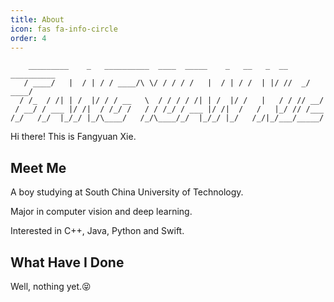 ```yaml
---
title: About
icon: fas fa-info-circle
order: 4
---
```


```text
    _________    _   __________  ____  _____    _   __   _  __ __________
   / ____/   |  / | / / ____/\ \/ / / / /   |  / | / /  | |/ //  _/ ____/
  / /_  / /| | /  |/ / / __   \  / / / / /| | /  |/ /   |   / / // __/
 / __/ / ___ |/ /|  / /_/ /   / / /_/ / ___ |/ /|  /   /   |_/ // /___
/_/   /_/  |_/_/ |_/\____/   /_/\____/_/  |_/_/ |_/   /_/|_/___/_____/
```

Hi there! This is Fangyuan Xie.

## Meet Me

A boy studying at South China University of Technology.

Major in computer vision and deep learning.

Interested in C++, Java, Python and Swift.

## What Have I Done

Well, nothing yet.😝
